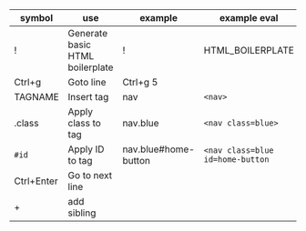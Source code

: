 | symbol     | use                             | example              | example eval                     |
| ---------- | ------------------------------- | -------------------- | -------------------------------- |
| !          | Generate basic HTML boilerplate | !                    | HTML_BOILERPLATE                 |
| Ctrl+g     | Goto line                       | Ctrl+g 5             |                                  |
| TAGNAME    | Insert tag                      | nav                  | `<nav>`                          |
| .class     | Apply class to tag              | nav.blue             | `<nav class=blue>`               |
| `#id`      | Apply ID to tag                 | nav.blue#home-button | `<nav class=blue id=home-button` |
| Ctrl+Enter | Go to next line                 |                      |                                  |
| +          | add sibling                     |                      |                                  |
